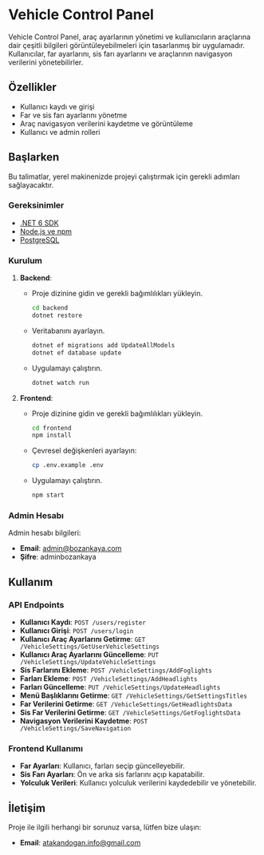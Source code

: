 # Vehicle Control Panel

Vehicle Control Panel, araç ayarlarının yönetimi ve kullanıcıların araçlarına dair çeşitli bilgileri görüntüleyebilmeleri için tasarlanmış bir uygulamadır. Kullanıcılar, far ayarlarını, sis farı ayarlarını ve araçlarının navigasyon verilerini yönetebilirler.

## Özellikler

- Kullanıcı kaydı ve girişi
- Far ve sis farı ayarlarını yönetme
- Araç navigasyon verilerini kaydetme ve görüntüleme
- Kullanıcı ve admin rolleri

## Başlarken

Bu talimatlar, yerel makinenizde projeyi çalıştırmak için gerekli adımları sağlayacaktır.

### Gereksinimler

- [.NET 6 SDK](https://dotnet.microsoft.com/download/dotnet/6.0)
- [Node.js ve npm](https://nodejs.org/)
- [PostgreSQL](https://www.postgresql.org/)

### Kurulum

1. **Backend**:
   - Proje dizinine gidin ve gerekli bağımlılıkları yükleyin.
     ```bash
     cd backend
     dotnet restore
     ```
   - Veritabanını ayarlayın.
     ```bash
     dotnet ef migrations add UpdateAllModels
     dotnet ef database update
     ```
   - Uygulamayı çalıştırın.
     ```bash
     dotnet watch run
     ```

2. **Frontend**:
   - Proje dizinine gidin ve gerekli bağımlılıkları yükleyin.
     ```bash
     cd frontend
     npm install
     ```
   - Çevresel değişkenleri ayarlayın:
     ```bash
     cp .env.example .env
     ```
   - Uygulamayı çalıştırın.
     ```bash
     npm start
     ```

### Admin Hesabı

Admin hesabı bilgileri:

- **Email**: admin@bozankaya.com
- **Şifre**: adminbozankaya

## Kullanım

### API Endpoints

- **Kullanıcı Kaydı**: `POST /users/register`
- **Kullanıcı Girişi**: `POST /users/login`
- **Kullanıcı Araç Ayarlarını Getirme**: `GET /VehicleSettings/GetUserVehicleSettings`
- **Kullanıcı Araç Ayarlarını Güncelleme**: `PUT /VehicleSettings/UpdateVehicleSettings`
- **Sis Farlarını Ekleme**: `POST /VehicleSettings/AddFoglights`
- **Farları Ekleme**: `POST /VehicleSettings/AddHeadlights`
- **Farları Güncelleme**: `PUT /VehicleSettings/UpdateHeadlights`
- **Menü Başlıklarını Getirme**: `GET /VehicleSettings/GetSettingsTitles`
- **Far Verilerini Getirme**: `GET /VehicleSettings/GetHeadlightsData`
- **Sis Far Verilerini Getirme**: `GET /VehicleSettings/GetFoglightsData`
- **Navigasyon Verilerini Kaydetme**: `POST /VehicleSettings/SaveNavigation`

### Frontend Kullanımı

- **Far Ayarları**: Kullanıcı, farları seçip güncelleyebilir.
- **Sis Farı Ayarları**: Ön ve arka sis farlarını açıp kapatabilir.
- **Yolculuk Verileri**: Kullanıcı yolculuk verilerini kaydedebilir ve yönetebilir.


## İletişim

Proje ile ilgili herhangi bir sorunuz varsa, lütfen bize ulaşın:

- **Email**: [atakandogan.info@gmail.com](mailto:atakandogan.info@gmail.com)